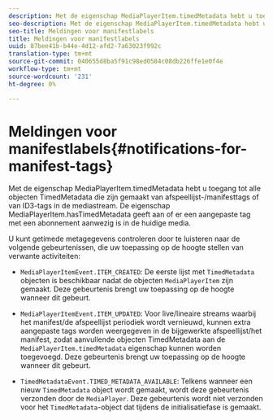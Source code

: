 ```yaml
---
description: Met de eigenschap MediaPlayerItem.timedMetadata hebt u toegang tot alle objecten TimedMetadata die zijn gemaakt van afspeellijst-/manifesttags of van ID3-tags in de mediastream. De eigenschap MediaPlayerItem.hasTimedMetadata geeft aan of er een aangepaste tag met een abonnement aanwezig is in de huidige media.
seo-description: Met de eigenschap MediaPlayerItem.timedMetadata hebt u toegang tot alle objecten TimedMetadata die zijn gemaakt van afspeellijst-/manifesttags of van ID3-tags in de mediastream. De eigenschap MediaPlayerItem.hasTimedMetadata geeft aan of er een aangepaste tag met een abonnement aanwezig is in de huidige media.
seo-title: Meldingen voor manifestlabels
title: Meldingen voor manifestlabels
uuid: 87bee41b-b44e-4d12-afd2-7a63023f992c
translation-type: tm+mt
source-git-commit: 040655d8ba5f91c98ed0584c08db226ffe1e0f4e
workflow-type: tm+mt
source-wordcount: '231'
ht-degree: 0%

---
```



# Meldingen voor manifestlabels{#notifications-for-manifest-tags}

Met de eigenschap MediaPlayerItem.timedMetadata hebt u toegang tot alle objecten TimedMetadata die zijn gemaakt van afspeellijst-/manifesttags of van ID3-tags in de mediastream. De eigenschap MediaPlayerItem.hasTimedMetadata geeft aan of er een aangepaste tag met een abonnement aanwezig is in de huidige media.

U kunt getimede metagegevens controleren door te luisteren naar de volgende gebeurtenissen, die uw toepassing op de hoogte stellen van verwante activiteiten:

* `MediaPlayerItemEvent.ITEM_CREATED`: De eerste lijst met  `TimedMetadata` objecten is beschikbaar nadat de objecten  `MediaPlayerItem` zijn gemaakt. Deze gebeurtenis brengt uw toepassing op de hoogte wanneer dit gebeurt.

* `MediaPlayerItemEvent.ITEM_UPDATED`: Voor live/lineaire streams waarbij het manifest/de afspeellijst periodiek wordt vernieuwd, kunnen extra aangepaste tags worden weergegeven in de bijgewerkte afspeellijst/het manifest, zodat aanvullende objecten TimedMetadata aan de  `MediaPlayerItem.timedMetadata` eigenschap kunnen worden toegevoegd. Deze gebeurtenis brengt uw toepassing op de hoogte wanneer dit gebeurt.

* `TimedMetadataEvent.TIMED_METADATA_AVAILABLE`: Telkens wanneer een nieuw  `TimedMetadata` object wordt gemaakt, wordt deze gebeurtenis verzonden door de  `MediaPlayer`. Deze gebeurtenis wordt niet verzonden voor het `TimedMetadata`-object dat tijdens de initialisatiefase is gemaakt.

